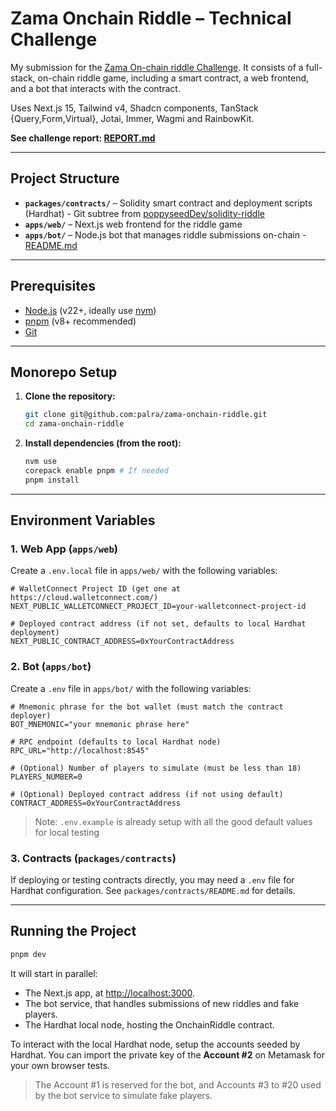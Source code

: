 # Zama Onchain Riddle – Technical Challenge

My submission for the [Zama On-chain riddle Challenge](https://zamaai.notion.site/Challenge-On-chain-Riddle-1975a7358d5e80279c2de1c1af608610?pvs=4). It consists of a full-stack, on-chain riddle game, including a smart contract, a web frontend, and a bot that interacts with the contract.

Uses Next.js 15, Tailwind v4, Shadcn components, TanStack {Query,Form,Virtual}, Jotai, Immer, Wagmi and RainbowKit.

**See challenge report: [REPORT.md](./REPORT.md)**

---

## Project Structure

- **`packages/contracts/`** – Solidity smart contract and deployment scripts (Hardhat) - Git subtree from [poppyseedDev/solidity-riddle](https://github.com/poppyseedDev/solidity-riddle)
- **`apps/web/`** – Next.js web frontend for the riddle game
- **`apps/bot/`** – Node.js bot that manages riddle submissions on-chain - [README.md](./apps/bot/README.md)

---

## Prerequisites

- [Node.js](https://nodejs.org/) (v22+, ideally use [nvm](https://github.com/nvm-sh/nvm))
- [pnpm](https://pnpm.io/) (v8+ recommended)
- [Git](https://git-scm.com/)

---

## Monorepo Setup

1. **Clone the repository:**
   ```bash
   git clone git@github.com:palra/zama-onchain-riddle.git
   cd zama-onchain-riddle
   ```

2. **Install dependencies (from the root):**
   ```bash
   nvm use
   corepack enable pnpm # If needed
   pnpm install
   ```

---

## Environment Variables

### 1. Web App (`apps/web`)

Create a `.env.local` file in `apps/web/` with the following variables:

```env
# WalletConnect Project ID (get one at https://cloud.walletconnect.com/)
NEXT_PUBLIC_WALLETCONNECT_PROJECT_ID=your-walletconnect-project-id

# Deployed contract address (if not set, defaults to local Hardhat deployment)
NEXT_PUBLIC_CONTRACT_ADDRESS=0xYourContractAddress
```

### 2. Bot (`apps/bot`)

Create a `.env` file in `apps/bot/` with the following variables:

```env
# Mnemonic phrase for the bot wallet (must match the contract deployer)
BOT_MNEMONIC="your mnemonic phrase here"

# RPC endpoint (defaults to local Hardhat node)
RPC_URL="http://localhost:8545"

# (Optional) Number of players to simulate (must be less than 18)
PLAYERS_NUMBER=0

# (Optional) Deployed contract address (if not using default)
CONTRACT_ADDRESS=0xYourContractAddress
```

> Note: `.env.example` is already setup with all the good default values for local testing

### 3. Contracts (`packages/contracts`)

If deploying or testing contracts directly, you may need a `.env` file for Hardhat configuration. See `packages/contracts/README.md` for details.

---

## Running the Project

```bash
pnpm dev
```

It will start in parallel:
 * The Next.js app, at [http://localhost:3000](http://localhost:3000).
 * The bot service, that handles submissions of new riddles and fake players.
 * The Hardhat local node, hosting the OnchainRiddle contract.

To interact with the local Hardhat node, setup the accounts seeded by Hardhat. You can import the private key of the **Account #2** on Metamask for your own browser tests.

> The Account #1 is reserved for the bot, and Accounts #3 to #20 used by the bot service to simulate fake players.

